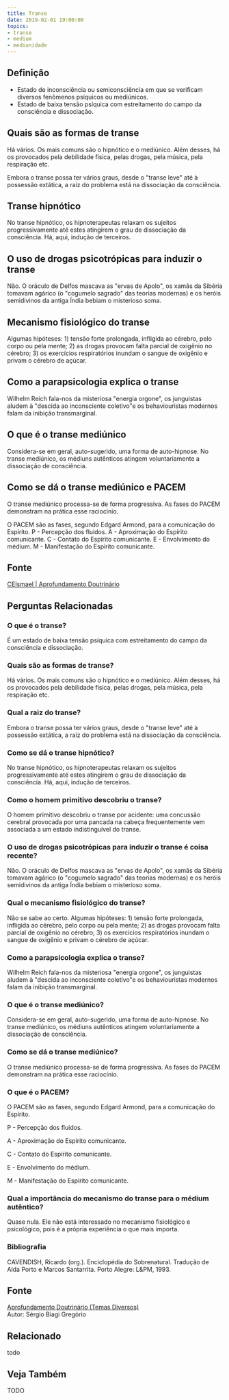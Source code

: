 ```yaml
---
title: Transe
date: 2019-02-01 19:00:00
topics:
- transe
- medium
- mediunidade
---
```


## Definição
* Estado de inconsciência ou semiconsciência em que se verificam diversos fenômenos psíquicos ou mediúnicos.
* Estado de baixa tensão psíquica com estreitamento do campo da consciência e dissociação. 

## Quais são as formas de transe
Há vários. Os mais comuns são o hipnótico e o mediúnico. Além desses, há os
provocados pela debilidade física, pelas drogas, pela música, pela respiração
etc. 

Embora o transe possa ter vários graus, desde o "transe leve" até à possessão
extática, a raiz do problema está na dissociação da consciência. 

## Transe hipnótico
No transe hipnótico, os hipnoterapeutas relaxam os sujeitos progressivamente até
estes atingirem o grau de dissociação da consciência. Há, aqui, indução de
terceiros. 

## O uso de drogas psicotrópicas para induzir o transe
Não. O oráculo de Delfos mascava as "ervas de Apolo", os xamãs da Sibéria
tomavam agárico (o "cogumelo sagrado" das teorias modernas) e os heróis
semidivinos da antiga Índia bebiam o misterioso soma.

## Mecanismo fisiológico do transe
Algumas hipóteses: 1) tensão forte prolongada, infligida
ao cérebro, pelo corpo ou pela mente; 2) as drogas provocam falta parcial de
oxigênio no cérebro; 3) os exercícios respiratórios inundam o sangue de oxigênio
e privam o cérebro de açúcar. 

## Como a parapsicologia explica o transe
Wilhelm Reich fala-nos da misteriosa "energia orgone", os junguistas aludem à
"descida ao inconsciente coletivo"e os behaviouristas modernos falam da inibição
transmarginal.

## O que é o transe mediúnico
Considera-se em geral, auto-sugerido, uma forma de auto-hipnose. No transe
mediúnico, os médiuns autênticos atingem voluntariamente a dissociação de
consciência. 

## Como se dá o transe mediúnico e PACEM
O transe mediúnico processa-se de forma progressiva. As fases do PACEM
demonstram na prática esse raciocínio. 

O PACEM são as fases, segundo Edgard Armond, para a comunicação do Espírito. 
P - Percepção dos fluidos.
A - Aproximação do Espírito comunicante.
C - Contato do Espírito comunicante.
E - Envolvimento do médium.
M - Manifestação do Espírito comunicante. 

## Fonte
[CEIsmael | Aprofundamento Doutrinário](https://sites.google.com/view/aprofundamentodoutrinario/transe)


## Perguntas Relacionadas

### O que é o transe?
É um estado de baixa tensão psíquica com estreitamento do campo da
consciência e dissociação.

### Quais são as formas de transe?
Há vários. Os mais comuns são o hipnótico e o mediúnico. Além desses, há
os provocados pela debilidade física, pelas drogas, pela música, pela
respiração etc.

### Qual a raiz do transe?
Embora o transe possa ter vários graus, desde o "transe leve" até à
possessão extática, a raiz do problema está na dissociação da
consciência.

### Como se dá o transe hipnótico?
No transe hipnótico, os hipnoterapeutas relaxam os sujeitos
progressivamente até estes atingirem o grau de dissociação da
consciência. Há, aqui, indução de terceiros.

### Como o homem primitivo descobriu o transe?
O homem primitivo descobriu o transe por acidente: uma concussão
cerebral provocada por uma pancada na cabeça frequentemente vem
associada a um estado indistinguível do transe.

### O uso de drogas psicotrópicas para induzir o transe é coisa recente?
Não. O oráculo de Delfos mascava as "ervas de Apolo", os xamãs da
Sibéria tomavam agárico (o "cogumelo sagrado" das teorias modernas) e os
heróis semidivinos da antiga Índia bebiam o misterioso soma.

### Qual o mecanismo fisiológico do transe?
Não se sabe ao certo. Algumas hipóteses: 1) tensão forte prolongada,
infligida ao cérebro, pelo corpo ou pela mente; 2) as drogas provocam
falta parcial de oxigênio no cérebro; 3) os exercícios respiratórios
inundam o sangue de oxigênio e privam o cérebro de açúcar.

### Como a parapsicologia explica o transe?
Wilhelm Reich fala-nos da misteriosa "energia orgone", os junguistas
aludem à "descida ao inconsciente coletivo"e os behaviouristas modernos
falam da inibição transmarginal.

### O que é o transe mediúnico?
Considera-se em geral, auto-sugerido, uma forma de auto-hipnose. No
transe mediúnico, os médiuns autênticos atingem voluntariamente a
dissociação de consciência.

### Como se dá o transe mediúnico?
O transe mediúnico processa-se de forma progressiva. As fases do PACEM
demonstram na prática esse raciocínio.

### O que é o PACEM?
O PACEM são as fases, segundo Edgard Armond, para a comunicação do
Espírito.

P - Percepção dos fluidos.

A - Aproximação do Espírito comunicante.

C - Contato do Espírito comunicante.

E - Envolvimento do médium.

M - Manifestação do Espírito comunicante.

### Qual a importância do mecanismo do transe para o médium autêntico?
Quase nula. Ele não está interessado no mecanismo fisiológico e
psicológico, pois é a própria experiência o que mais importa.


### Bibliografia
CAVENDISH, Ricardo (org.). Enciclopédia do Sobrenatural. Tradução de
Alda Porto e Marcos Santarrita. Porto Alegre: L&PM, 1993.

## Fonte
[Aprofundamento Doutrinário (Temas Diversos)](https://sites.google.com/view/aprofundamentodoutrinario/transe)  
Autor: Sérgio Biagi Gregório






## Relacionado
todo

## Veja Também
TODO
